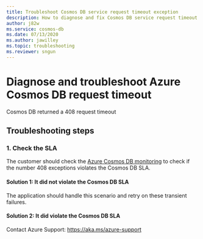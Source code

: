 ```yaml
---
title: Troubleshoot Cosmos DB service request timeout exception
description: How to diagnose and fix Cosmos DB service request timeout exception
author: j82w
ms.service: cosmos-db
ms.date: 07/13/2020
ms.author: jawilley
ms.topic: troubleshooting
ms.reviewer: sngun
---
```


# Diagnose and troubleshoot Azure Cosmos DB request timeout
Cosmos DB returned a 408 request timeout

## Troubleshooting steps

### 1. Check the SLA
The customer should check the [Azure Cosmos DB monitoring](monitor-cosmos-db.md) to check if the number 408 exceptions violates the Cosmos DB SLA.

#### Solution 1: It did not violate the Cosmos DB SLA
The application should handle this scenario and retry on these transient failures.

#### Solution 2: It did violate the Cosmos DB SLA
Contact Azure Support: https://aka.ms/azure-support